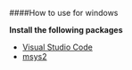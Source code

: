 

####How to use for windows

**Install the following packages**

 * [Visual Studio Code](https://code.visualstudio.com/docs/?dv=win)
 * [msys2](www.msys2.org)
